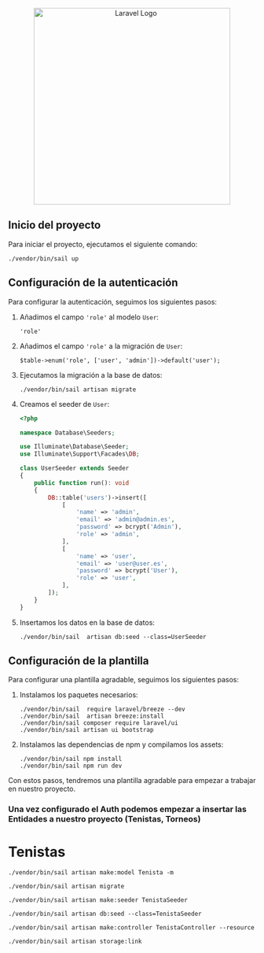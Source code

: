 <p align="center"><a href="https://laravel.com" target="_blank"><img src="https://raw.githubusercontent.com/laravel/art/master/logo-lockup/5%20SVG/2%20CMYK/1%20Full%20Color/laravel-logolockup-cmyk-red.svg" width="400" alt="Laravel Logo"></a></p>

## Inicio del proyecto

Para iniciar el proyecto, ejecutamos el siguiente comando:

```
./vendor/bin/sail up
```

## Configuración de la autenticación

Para configurar la autenticación, seguimos los siguientes pasos:

1. Añadimos el campo `'role'` al modelo `User`:

    ```
    'role'
    ```

2. Añadimos el campo `'role'` a la migración de `User`:

    ```
    $table->enum('role', ['user', 'admin'])->default('user');
    ```

3. Ejecutamos la migración a la base de datos:

    ```
    ./vendor/bin/sail artisan migrate
    ```

4. Creamos el seeder de `User`:

    ```php
    <?php

    namespace Database\Seeders;

    use Illuminate\Database\Seeder;
    use Illuminate\Support\Facades\DB;

    class UserSeeder extends Seeder
    {
        public function run(): void
        {
            DB::table('users')->insert([
                [
                    'name' => 'admin',
                    'email' => 'admin@admin.es',
                    'password' => bcrypt('Admin'),
                    'role' => 'admin',
                ],
                [
                    'name' => 'user',
                    'email' => 'user@user.es',
                    'password' => bcrypt('User'),
                    'role' => 'user',
                ],
            ]);
        }
    }
    ```

5. Insertamos los datos en la base de datos:

    ```
    ./vendor/bin/sail  artisan db:seed --class=UserSeeder
    ```

## Configuración de la plantilla

Para configurar una plantilla agradable, seguimos los siguientes pasos:

1. Instalamos los paquetes necesarios:

    ```
    ./vendor/bin/sail  require laravel/breeze --dev
    ./vendor/bin/sail  artisan breeze:install
    ./vendor/bin/sail composer require laravel/ui
    ./vendor/bin/sail artisan ui bootstrap
    ```

2. Instalamos las dependencias de npm y compilamos los assets:

    ```
    ./vendor/bin/sail npm install
    ./vendor/bin/sail npm run dev
    ```

Con estos pasos, tendremos una plantilla agradable para empezar a trabajar en nuestro proyecto.

### Una vez configurado el Auth podemos empezar a insertar las Entidades a nuestro proyecto (Tenistas, Torneos)

# Tenistas

```
./vendor/bin/sail artisan make:model Tenista -m
```

```
./vendor/bin/sail artisan migrate
```

```
./vendor/bin/sail artisan make:seeder TenistaSeeder
```

```
./vendor/bin/sail artisan db:seed --class=TenistaSeeder
```

```
./vendor/bin/sail artisan make:controller TenistaController --resource
```

```
./vendor/bin/sail artisan storage:link
```


